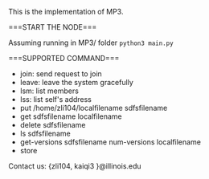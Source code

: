 This is the implementation of MP3. 

===START THE NODE===

Assuming running in MP3/ folder
`python3 main.py`



===SUPPORTED COMMAND===

* join: send request to join
* leave: leave the system gracefully
* lsm: list members
* lss: list self's address 
* put /home/zli104/localfilename sdfsfilename
* get sdfsfilename localfilename
* delete sdfsfilename
* ls sdfsfilename
* get-versions sdfsfilename num-versions localfilename
* store




Contact us: {zli104, kaiqi3 }@illinois.edu
